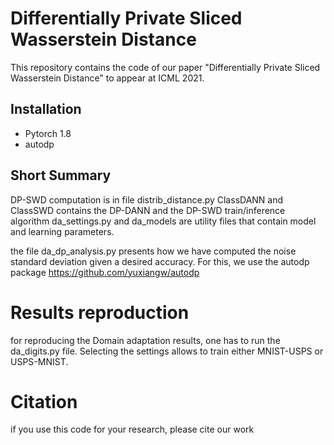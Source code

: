 # Differentially Private Sliced Wasserstein Distance

This repository contains the code of our paper  "Differentially Private Sliced Wasserstein Distance" to appear at ICML 2021.

## Installation

* Pytorch 1.8
* autodp

## Short Summary

DP-SWD computation is in file distrib_distance.py
ClassDANN and ClassSWD contains the DP-DANN and the DP-SWD train/inference algorithm
da_settings.py and da_models are utility files that contain model and learning parameters.

the file da_dp_analysis.py presents how we have computed the noise standard deviation given a desired accuracy. For this, we use the autodp package https://github.com/yuxiangw/autodp

# Results reproduction

for reproducing the Domain adaptation results, one has to run the da_digits.py file. Selecting the settings allows to train either MNIST-USPS or USPS-MNIST.

# Citation 

if you use this code for your research, please cite our work




